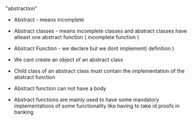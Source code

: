 "abstraction" 

 - Abstract - means incomplete 
 - Abstract classes - means incomplete classes
   and abstract classes have atleast one abstract function ( incomplete function )

 - Abstract Function -  we declare but we dont implement( definition )

 - We cant create an object of an abstract class

 - Child class of an abstract class must contain the implementation of the abstract function

 - Abstract function can not have a body

 - Abstract functions are mainly used to have some mandatory implementations of some functionality like having to take id proofs in banking

